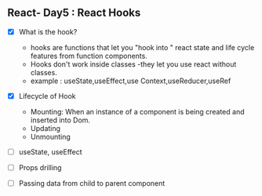 ## React- Day5 : React Hooks
-[x] What is the hook?

  - hooks are functions that let you "hook into " react state and life cycle features from function components.
  - Hooks don't work inside classes -they let you use react without classes.
  - example : useState,useEffect,use Context,useReducer,useRef
  
-[x] Lifecycle of Hook
    
   - Mounting: When an instance of a component is being created and inserted into Dom.
   - Updating
   - Unmounting
-[ ] useState, useEffect
-[ ] Props drilling
-[ ] Passing data from child to parent component